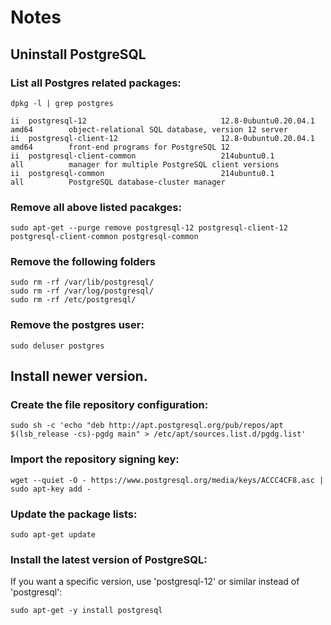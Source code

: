 # Notes

## Uninstall PostgreSQL

### List all Postgres related packages:

    dpkg -l | grep postgres

    ii  postgresql-12                              12.8-0ubuntu0.20.04.1                       amd64        object-relational SQL database, version 12 server
    ii  postgresql-client-12                       12.8-0ubuntu0.20.04.1                       amd64        front-end programs for PostgreSQL 12
    ii  postgresql-client-common                   214ubuntu0.1                                all          manager for multiple PostgreSQL client versions
    ii  postgresql-common                          214ubuntu0.1                                all          PostgreSQL database-cluster manager

### Remove all above listed pacakges:

    sudo apt-get --purge remove postgresql-12 postgresql-client-12 postgresql-client-common postgresql-common

### Remove the following folders

    sudo rm -rf /var/lib/postgresql/
    sudo rm -rf /var/log/postgresql/
    sudo rm -rf /etc/postgresql/

### Remove the postgres user:

    sudo deluser postgres

## Install newer version.

### Create the file repository configuration:

    sudo sh -c 'echo "deb http://apt.postgresql.org/pub/repos/apt $(lsb_release -cs)-pgdg main" > /etc/apt/sources.list.d/pgdg.list'

### Import the repository signing key:

    wget --quiet -O - https://www.postgresql.org/media/keys/ACCC4CF8.asc | sudo apt-key add -

### Update the package lists:

    sudo apt-get update

### Install the latest version of PostgreSQL:

If you want a specific version, use 'postgresql-12' or similar instead of 'postgresql':

    sudo apt-get -y install postgresql